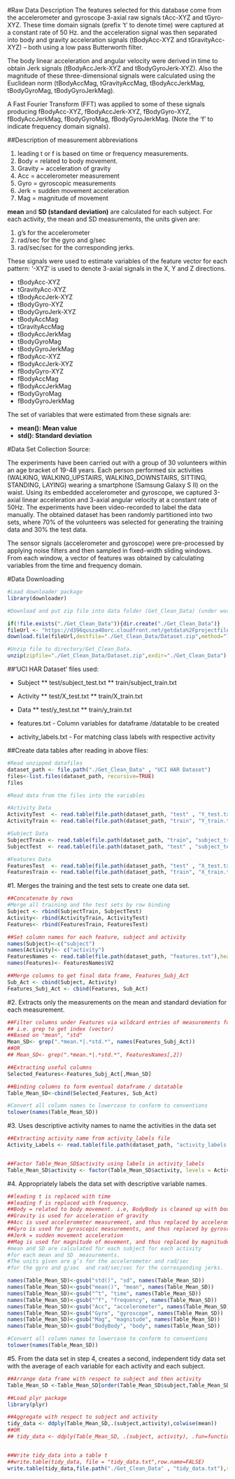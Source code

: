 #Raw Data Description
The features selected for this database come from the accelerometer and gyroscope 3-axial raw signals tAcc-XYZ and tGyro-XYZ. These time domain signals (prefix ‘t’ to denote time) were captured at a constant rate of 50 Hz. and the acceleration signal was then separated into body and gravity acceleration signals (tBodyAcc-XYZ and tGravityAcc-XYZ) – both using a low pass Butterworth filter.

The body linear acceleration and angular velocity were derived in time to obtain Jerk signals (tBodyAccJerk-XYZ and tBodyGyroJerk-XYZ). Also the magnitude of these three-dimensional signals were calculated using the Euclidean norm (tBodyAccMag, tGravityAccMag, tBodyAccJerkMag, tBodyGyroMag, tBodyGyroJerkMag).

A Fast Fourier Transform (FFT) was applied to some of these signals producing fBodyAcc-XYZ, fBodyAccJerk-XYZ, fBodyGyro-XYZ, fBodyAccJerkMag, fBodyGyroMag, fBodyGyroJerkMag. (Note the ‘f’ to indicate frequency domain signals).

##Description of measurement abbreviations

1. leading t or f is based on time or frequency measurements.
2. Body = related to body movement.
3. Gravity = acceleration of gravity
4. Acc = accelerometer measurement
5. Gyro = gyroscopic measurements
6. Jerk = sudden movement acceleration
7. Mag = magnitude of movement

__mean__ and __SD (standard deviation)__ are calculated for each subject. For each activity, the mean and SD measurements, the units given are:
1. g’s for the accelerometer 
2. rad/sec for the gyro and g/sec 
3. rad/sec/sec for the corresponding jerks.

These signals were used to estimate variables of the feature vector for each pattern:
‘-XYZ’ is used to denote 3-axial signals in the X, Y and Z directions. 

* tBodyAcc-XYZ
* tGravityAcc-XYZ
* tBodyAccJerk-XYZ
* tBodyGyro-XYZ
* tBodyGyroJerk-XYZ
* tBodyAccMag
* tGravityAccMag
* tBodyAccJerkMag
* tBodyGyroMag
* tBodyGyroJerkMag
* fBodyAcc-XYZ
* fBodyAccJerk-XYZ
* fBodyGyro-XYZ
* fBodyAccMag
* fBodyAccJerkMag
* fBodyGyroMag
* fBodyGyroJerkMag

The set of variables that were estimated from these signals are:

* __mean(): Mean value__
* __std(): Standard deviation__

#Data Set Collection Source:

The experiments have been carried out with a group of 30 volunteers within an age bracket of 19-48 years. Each person performed six activities (WALKING, WALKING_UPSTAIRS, WALKING_DOWNSTAIRS, SITTING, STANDING, LAYING) wearing a smartphone (Samsung Galaxy S II) on the waist. Using its embedded accelerometer and gyroscope, we captured 3-axial linear acceleration and 3-axial angular velocity at a constant rate of 50Hz. The experiments have been video-recorded to label the data manually. The obtained dataset has been randomly partitioned into two sets, where 70% of the volunteers was selected for generating the training data and 30% the test data.

The sensor signals (accelerometer and gyroscope) were pre-processed by applying noise filters and then sampled in fixed-width sliding windows. From each window, a vector of features was obtained by calculating variables from the time and frequency domain.

#Data Downloading

```r
#Load downloader package
library(downloader)

#Download and put zip file into data folder (Get_Clean_Data) (under working directory to be set by user)

if(!file.exists("./Get_Clean_Data")){dir.create("./Get_Clean_Data")}
fileUrl <- "https://d396qusza40orc.cloudfront.net/getdata%2Fprojectfiles%2FUCI%20HAR%20Dataset.zip"
download.file(fileUrl,destfile="./Get_Clean_Data/Dataset.zip",method="libcurl")

#Unzip file to directory/Get_Clean_Data. 
unzip(zipfile="./Get_Clean_Data/Dataset.zip",exdir="./Get_Clean_Data")
```
##‘UCI HAR Dataset’ files used:

* Subject
** test/subject_test.txt
** train/subject_train.txt

* Activity
** test/X_test.txt
** train/X_train.txt

* Data
** test/y_test.txt
** train/y_train.txt

* features.txt - Column variables for dataframe /datatable to be created

* activity_labels.txt - For matching class labels with respective activity

##Create data tables after reading in above files:

```r
#Read unzipped datafiles
dataset_path <- file.path("./Get_Clean_Data" , "UCI HAR Dataset")
files<-list.files(dataset_path, recursive=TRUE)
files

#Read data from the files into the variables

#Activity Data
ActivityTest  <- read.table(file.path(dataset_path, "test" , "Y_test.txt" ),header = FALSE)
ActivityTrain <- read.table(file.path(dataset_path, "train", "Y_train.txt"),header = FALSE)

#Subject Data
SubjectTrain <- read.table(file.path(dataset_path, "train", "subject_train.txt"),header =  FALSE)
SubjectTest  <- read.table(file.path(dataset_path, "test" , "subject_test.txt"),header =  FALSE)

#Features Data
FeaturesTest  <- read.table(file.path(dataset_path, "test" , "X_test.txt" ),header = FALSE)
FeaturesTrain <- read.table(file.path(dataset_path, "train", "X_train.txt"),header = FALSE)
```
#1. Merges the training and the test sets to create one data set.
```r
##Concatenate by rows
#Merge all training and the test sets by row binding 
Subject <- rbind(SubjectTrain, SubjectTest)
Activity<- rbind(ActivityTrain, ActivityTest)
Features<- rbind(FeaturesTrain, FeaturesTest)

##Set column names for each feature, subject and activity
names(Subject)<-c("subject")
names(Activity)<- c("activity")
FeaturesNames <- read.table(file.path(dataset_path, "features.txt"),head=FALSE)
names(Features)<- FeaturesNames$V2

##Merge columns to get final data frame, Features_Subj_Act
Sub_Act <- cbind(Subject, Activity)
Features_Subj_Act <- cbind(Features, Sub_Act)
```
#2. Extracts only the measurements on the mean and standard deviation for each measurement.
```r
##Filter columns under Features via wildcard entries of measurements for the mean and standard  deviation
## i.e. grep to get index (vector)
##Based on "mean", "std"
Mean_SD<- grep(".*mean.*|.*std.*", names(Features_Subj_Act))
##OR
## Mean_SD<- grep(".*mean.*|.*std.*", FeaturesNames[,2])

##Extracting useful columns
Selected_Features<-Features_Subj_Act[,Mean_SD]

##Binding columns to form eventual dataframe / datatable
Table_Mean_SD<-cbind(Selected_Features, Sub_Act)

#Convert all column names to lowercase to conform to conventions 
tolower(names(Table_Mean_SD))
```
#3. Uses descriptive activity names to name the activities in the data set
```r
##Extracting activity name from activity_labels file
Activity_Labels <- read.table(file.path(dataset_path, "activity_labels.txt"),head=FALSE)


##Factor Table_Mean_SD$activity using labels in activity_labels
Table_Mean_SD$activity <- factor(Table_Mean_SD$activity, levels = Activity_Labels[ ,1], labels  = Activity_Labels[ ,2])
````
#4. Appropriately labels the data set with descriptive variable names.
```r
##leading t is replaced with time
##leading f is replaced with frequency.
##Body = related to body movement. i.e, BodyBody is cleaned up with body
##Gravity is used for acceleration of gravity
##Acc is used accelerometer measurement, and thus replaced by accelerometer
##Gyro is used for gyroscopic measurements, and thus replaced by gyroscope
##Jerk = sudden movement acceleration
##Mag is used for magnitude of movement, and thus replaced by magnitude
#mean and SD are calculated for each subject for each activity 
#for each mean and SD  measurements. 
#The units given are g’s for the accelerometer and rad/sec 
#for the gyro and g/sec  and rad/sec/sec for the corresponding jerks.

names(Table_Mean_SD)<-gsub("std()", "sd", names(Table_Mean_SD))
names(Table_Mean_SD)<-gsub("mean()", "mean", names(Table_Mean_SD))
names(Table_Mean_SD)<-gsub("^t", "time", names(Table_Mean_SD))
names(Table_Mean_SD)<-gsub("^f", "frequency", names(Table_Mean_SD))
names(Table_Mean_SD)<-gsub("Acc", "accelerometer", names(Table_Mean_SD))
names(Table_Mean_SD)<-gsub("Gyro", "gyroscope", names(Table_Mean_SD))
names(Table_Mean_SD)<-gsub("Mag", "magnitude", names(Table_Mean_SD))
names(Table_Mean_SD)<-gsub("BodyBody", "body", names(Table_Mean_SD))

#Convert all column names to lowercase to conform to conventions 
tolower(names(Table_Mean_SD))
```
#5. From the data set in step 4, creates a second, independent tidy data set with the average of each variable for each activity and each subject.
```r
##Arrange data frame with respect to subject and then activity
Table_Mean_SD <-Table_Mean_SD[order(Table_Mean_SD$subject,Table_Mean_SD$activity),]

##Load plyr package
library(plyr)

##Aggregate with respect to subject and activity
tidy_data <- ddply(Table_Mean_SD,.(subject,activity),colwise(mean))
##OR
## tidy_data <- ddply(Table_Mean_SD, .(subject, activity), .fun=function(x){ colMeans(x[,-c (87:88)]) })


##Write tidy_data into a table t
##write.table(tidy_data, file = "tidy_data.txt",row.name=FALSE)
write.table(tidy_data,file.path("./Get_Clean_Data" , "tidy_data.txt"),row.name=FALSE)
```
